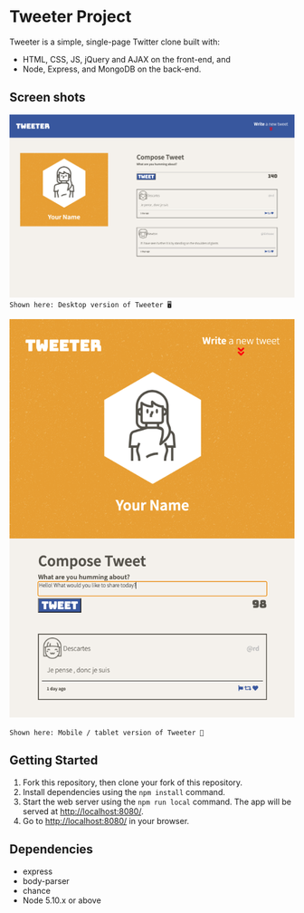 # Tweeter Project

Tweeter is a simple, single-page Twitter clone built with:
- HTML, CSS, JS, jQuery and AJAX on the front-end, and
- Node, Express, and MongoDB on the back-end.

## Screen shots

![Shown here: desktop version of app](https://github.com/vvncheung/tweeter/blob/master/public/docs/desktop.png?raw=true)
`Shown here: Desktop version of Tweeter 🖥`

![Shown here: mobile version of app](https://github.com/vvncheung/tweeter/blob/master/public/docs/mobile.png?raw=true)

`Shown here: Mobile / tablet version of Tweeter 📱`

## Getting Started

1. Fork this repository, then clone your fork of this repository.
2. Install dependencies using the `npm install` command.
3. Start the web server using the `npm run local` command. The app will be served at <http://localhost:8080/>.
4. Go to <http://localhost:8080/> in your browser.

## Dependencies

- express
- body-parser
- chance
- Node 5.10.x or above
